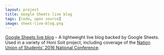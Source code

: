 ```yaml
---
layout: project
title: Google Sheets live blog
tags: [code, open source]
image: sheet-live-blog.png
---
```


[Google Sheets live blog](https://github.com/honisoit/gsheet-live-blog) – A lightweight live blog backed by Google Sheets. Used in a variety of Honi Soit project, including coverage of the [Nation Union of Students' 2016 National Conference](http://honisoit.com/2016/12/live-from-hack-schoolies-nus-national-conference/).
